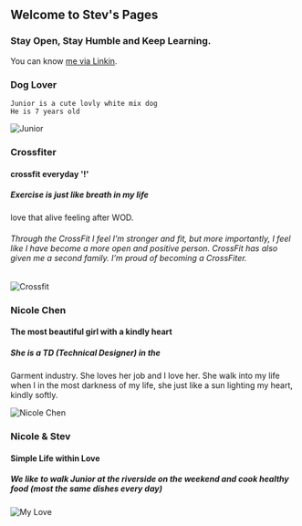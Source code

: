 ## Welcome to Stev's Pages

### Stay Open, Stay Humble and Keep Learning.

You can know [me via Linkin](www.linkedin.com/in/stev-lin-5167b473).

### Dog Lover

    Junior is a cute lovly white mix dog
    He is 7 years old
![Junior](https://user-images.githubusercontent.com/18455390/41848323-ac3ec66e-78af-11e8-9cb5-46e518175e29.jpg)


### Crossfiter

#### crossfit everyday '!'

##### Exercise is just like breath in my life 

love that alive feeling after WOD. 

###### Through the CrossFit I feel I’m stronger and fit, but more importantly, I feel like I have become a  more open and positive person. CrossFit has also given me a second family. I’m proud of becoming a CrossFiter.

![Crossfit](https://user-images.githubusercontent.com/18455390/41848503-3acfb852-78b0-11e8-9bef-9213cb141ee8.jpg)


### Nicole Chen

#### The most beautiful girl with a kindly heart

##### She is a TD (Technical Designer) in the 
Garment industry. She loves her job and I love her. She walk into my life when I in the most darkness of my life, she just like a sun lighting my heart, kindly softly. 

![Nicole Chen](https://user-images.githubusercontent.com/18455390/41859353-97d9c42a-78ce-11e8-9de7-09a92a8d29ab.jpg)

### Nicole & Stev

#### Simple Life within Love

##### We like to walk Junior at the riverside on the weekend and cook healthy food (most the same dishes every day)

![My Love](https://user-images.githubusercontent.com/18455390/41848492-36a34bfe-78b0-11e8-9fc8-48e43d670e46.jpg)
